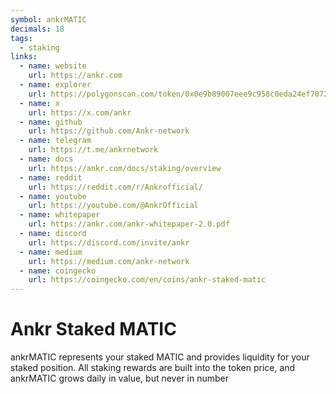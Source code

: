 ```yaml
---
symbol: ankrMATIC
decimals: 18
tags:
  - staking
links:
  - name: website
    url: https://ankr.com
  - name: explorer
    url: https://polygonscan.com/token/0x0e9b89007eee9c958c0eda24ef70723c2c93dd58
  - name: x
    url: https://x.com/ankr
  - name: github
    url: https://github.com/Ankr-network
  - name: telegram
    url: https://t.me/ankrnetwork
  - name: docs
    url: https://ankr.com/docs/staking/overview
  - name: reddit
    url: https://reddit.com/r/Ankrofficial/
  - name: youtube
    url: https://youtube.com/@AnkrOfficial
  - name: whitepaper
    url: https://ankr.com/ankr-whitepaper-2.0.pdf
  - name: discord
    url: https://discord.com/invite/ankr
  - name: medium
    url: https://medium.com/ankr-network
  - name: coingecko
    url: https://coingecko.com/en/coins/ankr-staked-matic
---
```


# Ankr Staked MATIC

ankrMATIC represents your staked MATIC and provides liquidity for your staked position. All staking rewards are built into the token price, and ankrMATIC grows daily in value, but never in number

